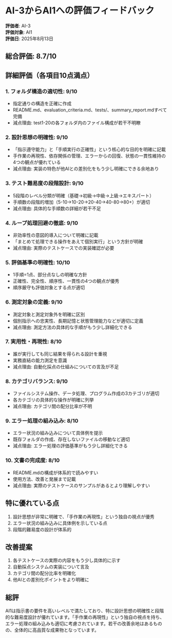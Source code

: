 # AI-3からAI1への評価フィードバック

**評価者**: AI-3  
**評価対象**: AI1  
**評価日**: 2025年8月13日

## 総合評価: 8.7/10

## 詳細評価（各項目10点満点）

### 1. フォルダ構造の適切性: 9/10
- 指定通りの構造を正確に作成
- README.md、evaluation_criteria.md、tests/、summary_report.mdすべて完備
- 減点理由: test1-20の各フォルダ内のファイル構成が若干不明瞭

### 2. 設計思想の明確性: 9/10
- 「指示遵守能力」と「手順実行の正確性」という核心的な目的を明確に記載
- 手作業の再現性、依存関係の管理、エラーからの回復、状態の一貫性維持の4つの観点が優れている
- 減点理由: 実装の特色が他AIとの差別化をもう少し明確にできる余地あり

### 3. テスト難易度の段階設計: 9/10
- 5段階のレベル分類が明確（基礎→初級→中級→上級→エキスパート）
- 手順数の段階的増加（5-10→10-20→20-40→40-80→80+）が適切
- 減点理由: 具体的な手順数の詳細が若干不足

### 4. ループ処理回避の徹底: 9/10
- 非効率性の意図的導入について明確に記載
- 「まとめて処理できる操作をあえて個別実行」という方針が明確
- 減点理由: 実際のテストケースでの実装確認が必要

### 5. 評価基準の明確性: 10/10
- 1手順=1点、部分点なしの明確な方針
- 正確性、完全性、順序性、一貫性の4つの観点が優秀
- 順序厳守も評価対象とする点が適切

### 6. 測定対象の定義: 9/10
- 測定対象と測定対象外を明確に区別
- 個別指示への忠実性、長期記憶と状態管理能力などが適切に定義
- 減点理由: 測定方法の具体的な手順がもう少し詳細化できる

### 7. 実用性・再現性: 8/10
- 誰が実行しても同じ結果を得られる設計を重視
- 実務直結の能力測定を意識
- 減点理由: 自動化採点の仕組みについての言及が不足

### 8. カテゴリバランス: 9/10
- ファイルシステム操作、データ処理、プログラム作成の3カテゴリが適切
- 各カテゴリの具体的な操作が明確に列挙
- 減点理由: カテゴリ間の配分比率が不明

### 9. エラー処理の組み込み: 8/10
- エラー状況の組み込みについて具体例を提示
- 既存フォルダの作成、存在しないファイルの移動など適切
- 減点理由: エラー処理の評価基準がもう少し詳細化できる

### 10. 文書の完成度: 8/10
- README.mdの構成が体系的で読みやすい
- 使用方法、改善と発展まで記載
- 減点理由: 実際のテストケースのサンプルがあるとより理解しやすい

## 特に優れている点
1. 設計思想が非常に明確で、「手作業の再現性」という独自の視点が優秀
2. エラー状況の組み込みに具体例を示している点
3. 段階的難易度の設計が体系的

## 改善提案
1. 各テストケースの実際の内容をもう少し具体的に示す
2. 自動採点システムの実装について言及
3. カテゴリ間の配分比率を明確化
4. 他AIとの差別化ポイントをより明確に

## 総評
AI1は指示書の要件を高いレベルで満たしており、特に設計思想の明確性と段階的な難易度設計が優れています。「手作業の再現性」という独自の視点を持ち、エラー処理の組み込みも適切に考慮されています。若干の改善余地はあるものの、全体的に高品質な成果物となっています。